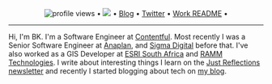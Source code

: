 <p align="center">
  <img src="https://gpvc.arturio.dev/bhekanik" alt="profile views"> •
  <a href="https://twitter.com/intent/follow?screen_name=bhekanik&tw_p=followbutton"><img src="https://img.shields.io/twitter/follow/bhekanik?label=%40bhekanik&style=social"></a>  •
  <a href="https://blog.bhekani.com">Blog</a> •
  <a href="https://twitter.com/intent/follow?screen_name=bhekanik&tw_p=followbutton">Twitter</a> •
  <a href="https://github.com/bhekanik/bhekanik/blob/master/BK.README.md">Work README</a> •
</p>

---

Hi, I'm BK. I'm a Software Engineer at [Contentful](https://contentful.com/). Most recently I was a Senior Software Engineer at [Anaplan](https://anaplan.com), and [Sigma Digital](https://www.sigmadigital.io/) before that. I've also worked as a GIS Developer at [ESRI South Africa](https://www.esri-southafrica.com/) and [RAMM Technologies](https://www.ramm.co.za/). I write about interesting things I learn on the [Just Reflections newsletter](https://justreflections.bhekani.com/) and recently I started blogging about tech on [my blog](https://blog.bhekani.com). 
